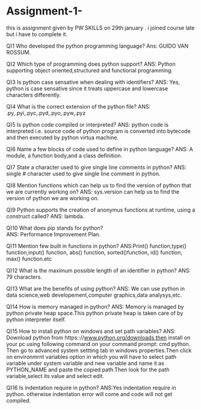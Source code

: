 # Assignment-1-
this is assignment given by PW SKILLS on 29th january . i joined course late but i have to complete it.

Q)1 Who developed the python programming language? 
Ans: GUIDO VAN ROSSUM.

Q)2 Which type of programming does python support?
ANS: Python supporting object oriented,structured and functional programming.

Q)3 Is python case sensative when dealing with identifiers?
ANS: Yes, python is case sensative since it treats uppercase and lowercase characters differently.

Q)4 What is the correct extension of the python file?
ANS: .py,.pyi,.pyc,.pyd,.pyo,.pyw,.pyz

Q)5 Is python code compiled or interpreted?
ANS: python code is interpreted i.e. source code of python program is converted into bytecode and then executed by python virtua machine.

Q)6 Name a few blocks of code used to define in python language?
ANS: A module, a function body,and a class definition.

Q)7 State a character used to give single line comments in python?
ANS: single # character used to give single line comment in python.

Q)8 Mention functions which can help us to find the version of python that we are currently working on?
ANS: sys.version can help us to find the version of python we are working on.

Q)9 Python supports the creation of anonymus functions at runtime, using a construct called?
ANS: lambda.

Q)10 What does pip stands for python?  
ANS: Performance Improvement Plan.

Q)11 Mention few built in functions in python?
ANS:Print() function,type() function,input() function, abs() function, sorted()function, id() function, max() function.etc

Q)12 What is the maximum possible length of an identifier in python?
ANS: 79 characters.

Q)13 What are the benefits of using python?
ANS: We can use python in data science,web developement,computer graphics,data analysys,etc.

Q)14 How is memory managed in python?
ANS: Memory is managed by python private heap space.This python private heap is taken care of by python interpreter itself. 

Q)15 How to install python on windows and set path variables?
ANS: Download python from https:://www.python.org/downloads,then install on your pc using following command on your command prompt: cmd python. Then go to advanced system settting tab in windows properties.Then click on environmrnt variables option in which you will have to select path variable under system variable and new variable and name it as PYTHON_NAME and paste the copied path.Then look for the path variable,select its value and select edit.

Q)16 Is indentation require in python?
ANS:Yes indentation require in python. otherwise indentation error will come and code will not get compiled.
